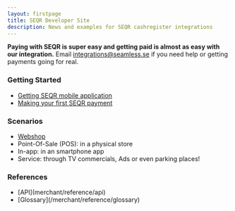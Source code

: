 ```yaml
---
layout: firstpage
title: SEQR Developer Site
description: News and examples for SEQR cashregister integrations
---
```


**Paying with SEQR is super easy and getting paid is almost as easy with our integration.**
  Email integrations@seamless.se if you need help or getting payments going for real. 

<div class="boxes">
 <div class="box">
  <h3>Getting Started</h3>
  <ul>
   <li><a href="app/">Getting SEQR mobile application</a></li>
   <li><a href="merchant/payment">Making your first SEQR payment</a></li>
  </ul>
 </div>
 <div class="box">
  <h3>Scenarios</h3>
  <ul>
   <li><a href="/merchant/webshop">Webshop</a></li>
   <li>Point-Of-Sale (POS): in a physical store</li>
   <li>In-app: in an smartphone app</li>
   <li>Service: through TV commercials, Ads or even parking places!</li>
  </ul>
 </div>
 
 <div class="box">
  <h3>References</h3> 
  <ul>
   <li>[API](merchant/reference/api)</li>
   <li>[Glossary](/merchant/reference/glossary)</li>
  </ul>
 </div>

 
</div>


